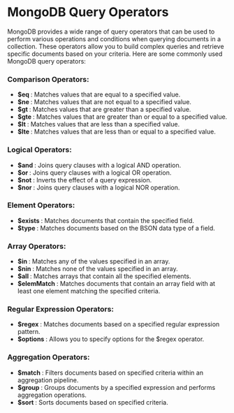 # MongoDB Query Operators
<p>MongoDB provides a wide range of query operators that can be used to perform various operations and conditions when querying documents in a collection. These operators allow you to build complex queries and retrieve specific documents based on your criteria. Here are some commonly used MongoDB query operators:</p>

### Comparison Operators:
- <b>$eq </b>: Matches values that are equal to a specified value.
- <b>$ne </b>: Matches values that are not equal to a specified value.
- <b>$gt </b>: Matches values that are greater than a specified value.
- <b>$gte </b>: Matches values that are greater than or equal to a specified value.
- <b>$lt </b>: Matches values that are less than a specified value.
- <b>$lte </b>: Matches values that are less than or equal to a specified value.

### Logical Operators:
- <b>$and </b>: Joins query clauses with a logical AND operation.
- <b>$or </b>: Joins query clauses with a logical OR operation.
- <b>$not </b>: Inverts the effect of a query expression.
- <b>$nor </b>: Joins query clauses with a logical NOR operation.

### Element Operators:
- <b>$exists </b>: Matches documents that contain the specified field.
- <b>$type </b>: Matches documents based on the BSON data type of a field.

### Array Operators:
- <b>$in </b>: Matches any of the values specified in an array.
- <b>$nin </b>: Matches none of the values specified in an array.
- <b>$all </b>: Matches arrays that contain all the specified elements.
- <b>$elemMatch </b>: Matches documents that contain an array field with at least one element matching the specified criteria.

### Regular Expression Operators:
- <b>$regex </b>: Matches documents based on a specified regular expression pattern.
- <b>$options </b>: Allows you to specify options for the $regex operator.

### Aggregation Operators:
- <b>$match </b>: Filters documents based on specified criteria within an aggregation pipeline.
- <b>$group </b>: Groups documents by a specified expression and performs aggregation operations.
- <b>$sort </b>: Sorts documents based on specified criteria.